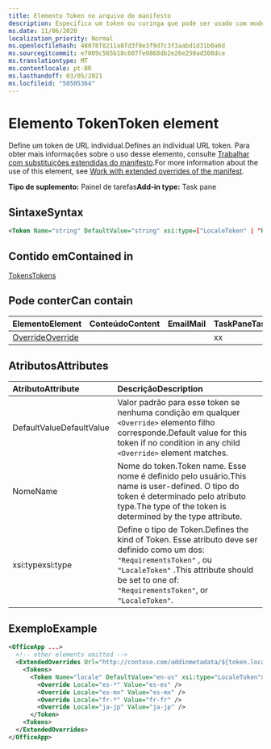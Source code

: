```yaml
---
title: Elemento Token no arquivo de manifesto
description: Especifica um token ou curinga que pode ser usado com modelos de URL no manifesto.
ms.date: 11/06/2020
localization_priority: Normal
ms.openlocfilehash: 48078f8211a8fd3f0e3f9d7c3f3aabd1d31b0a6d
ms.sourcegitcommit: e7009c565b18c607fe0868db2e26e250ad308dce
ms.translationtype: MT
ms.contentlocale: pt-BR
ms.lasthandoff: 03/05/2021
ms.locfileid: "50505364"
---
```

# <a name="token-element"></a><span data-ttu-id="20069-103">Elemento Token</span><span class="sxs-lookup"><span data-stu-id="20069-103">Token element</span></span>

<span data-ttu-id="20069-104">Define um token de URL individual.</span><span class="sxs-lookup"><span data-stu-id="20069-104">Defines an individual URL token.</span></span> <span data-ttu-id="20069-105">Para obter mais informações sobre o uso desse elemento, consulte [Trabalhar com substituições estendidas do manifesto](../../develop/extended-overrides.md).</span><span class="sxs-lookup"><span data-stu-id="20069-105">For more information about the use of this element, see [Work with extended overrides of the manifest](../../develop/extended-overrides.md).</span></span>

<span data-ttu-id="20069-106">**Tipo de suplemento:** Painel de tarefas</span><span class="sxs-lookup"><span data-stu-id="20069-106">**Add-in type:** Task pane</span></span>

## <a name="syntax"></a><span data-ttu-id="20069-107">Sintaxe</span><span class="sxs-lookup"><span data-stu-id="20069-107">Syntax</span></span>

```XML
<Token Name="string" DefaultValue="string" xsi:type=["LocaleToken" | "RequirementsToken"] ></Token>
```

## <a name="contained-in"></a><span data-ttu-id="20069-108">Contido em</span><span class="sxs-lookup"><span data-stu-id="20069-108">Contained in</span></span>

[<span data-ttu-id="20069-109">Tokens</span><span class="sxs-lookup"><span data-stu-id="20069-109">Tokens</span></span>](tokens.md)

## <a name="can-contain"></a><span data-ttu-id="20069-110">Pode conter</span><span class="sxs-lookup"><span data-stu-id="20069-110">Can contain</span></span>

|<span data-ttu-id="20069-111">Elemento</span><span class="sxs-lookup"><span data-stu-id="20069-111">Element</span></span>|<span data-ttu-id="20069-112">Conteúdo</span><span class="sxs-lookup"><span data-stu-id="20069-112">Content</span></span>|<span data-ttu-id="20069-113">Email</span><span class="sxs-lookup"><span data-stu-id="20069-113">Mail</span></span>|<span data-ttu-id="20069-114">TaskPane</span><span class="sxs-lookup"><span data-stu-id="20069-114">TaskPane</span></span>|
|:-----|:-----|:-----|:-----|
|[<span data-ttu-id="20069-115">Override</span><span class="sxs-lookup"><span data-stu-id="20069-115">Override</span></span>](override.md)|||<span data-ttu-id="20069-116">x</span><span class="sxs-lookup"><span data-stu-id="20069-116">x</span></span>|

## <a name="attributes"></a><span data-ttu-id="20069-117">Atributos</span><span class="sxs-lookup"><span data-stu-id="20069-117">Attributes</span></span>

|<span data-ttu-id="20069-118">Atributo</span><span class="sxs-lookup"><span data-stu-id="20069-118">Attribute</span></span>|<span data-ttu-id="20069-119">Descrição</span><span class="sxs-lookup"><span data-stu-id="20069-119">Description</span></span>|
|:-----|:-----|
|<span data-ttu-id="20069-120">DefaultValue</span><span class="sxs-lookup"><span data-stu-id="20069-120">DefaultValue</span></span>|<span data-ttu-id="20069-121">Valor padrão para esse token se nenhuma condição em qualquer `<Override>` elemento filho corresponde.</span><span class="sxs-lookup"><span data-stu-id="20069-121">Default value for this token if no condition in any child `<Override>` element matches.</span></span>|
|<span data-ttu-id="20069-122">Nome</span><span class="sxs-lookup"><span data-stu-id="20069-122">Name</span></span>|<span data-ttu-id="20069-123">Nome do token.</span><span class="sxs-lookup"><span data-stu-id="20069-123">Token name.</span></span> <span data-ttu-id="20069-124">Esse nome é definido pelo usuário.</span><span class="sxs-lookup"><span data-stu-id="20069-124">This name is user-defined.</span></span> <span data-ttu-id="20069-125">O tipo do token é determinado pelo atributo type.</span><span class="sxs-lookup"><span data-stu-id="20069-125">The type of the token is determined by the type attribute.</span></span>|
|<span data-ttu-id="20069-126">xsi:type</span><span class="sxs-lookup"><span data-stu-id="20069-126">xsi:type</span></span>|<span data-ttu-id="20069-127">Define o tipo de Token.</span><span class="sxs-lookup"><span data-stu-id="20069-127">Defines the kind of Token.</span></span> <span data-ttu-id="20069-128">Esse atributo deve ser definido como um dos:  `"RequirementsToken"` , ou  `"LocaleToken"` .</span><span class="sxs-lookup"><span data-stu-id="20069-128">This attribute should be set to one of:  `"RequirementsToken"`,  or  `"LocaleToken"`.</span></span>|

## <a name="example"></a><span data-ttu-id="20069-129">Exemplo</span><span class="sxs-lookup"><span data-stu-id="20069-129">Example</span></span>

```XML
<OfficeApp ...>
  <!-- other elements omitted -->
  <ExtendedOverrides Url="http://contoso.com/addinmetadata/${token.locale}/extended-manifest-overrides.json">
    <Tokens>
      <Token Name="locale" DefaultValue="en-us" xsi:type="LocaleToken">
        <Override Locale="es-*" Value="es-es" />
        <Override Locale="es-mx" Value="es-mx" />
        <Override Locale="fr-*" Value="fr-fr" />
        <Override Locale="ja-jp" Value="ja-jp" />
      </Token>
    <Tokens>
  </ExtendedOverrides>
</OfficeApp>
```